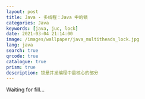 ```yaml
---
layout: post
title: Java - 多线程：Java 中的锁
categories: Java
keywords: [java, juc, lock]
date: 2021-03-04 21:14:00
image: /images/wallpaper/java_multitheads_lock.jpg
lang: java
search: true
qrcode: true
catalogue: true
prism: true
description: 锁是并发编程中最核心的部分
---
```


Waiting for fill...